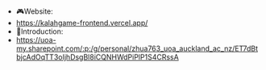 - 🎮Website:
- https://kalahgame-frontend.vercel.app/
- 👀Introduction:
- https://uoa-my.sharepoint.com/:p:/g/personal/zhua763_uoa_auckland_ac_nz/ET7dBtbjcAdOqTT3oIjhDsgBl8iCQNHWdPiPlP1S4CRssA
